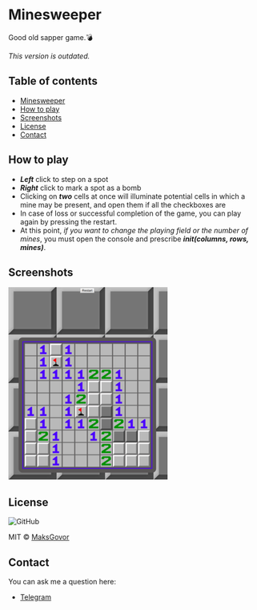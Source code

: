 # Minesweeper
Good old sapper game.💣

*This version is outdated.*

## Table of contents
  * [Minesweeper](#minesweeper)
  * [How to play](#how-to-play)
  * [Screenshots](#screenshots)
  * [License](#license)
  * [Contact](#contact)

## How to play
 - ***Left*** click to step on a spot
 - ***Right*** click to mark a spot as a bomb
 - Clicking on ***two*** cells at once will illuminate potential cells in which a mine may be present, and open them if all the checkboxes are 
 - In case of loss or successful completion of the game, you can play again by pressing the restart.
 - At this point, *if you want to change the playing field or the number of mines*, you must open the console and prescribe ***init(columns, rows, mines)***.

## Screenshots

![s1](https://github.com/MaksGovor/Images/blob/master/minesweeper/minesweepe.png)

## License

![GitHub](https://img.shields.io/github/license/MaksGovor/WeatherBot)

MIT © [MaksGovor](https://github.com/MaksGovor)

## Contact

You can ask me a question here: 
  * [Telegram](https://t.me/Maksgovorrr)


